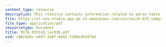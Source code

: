 ```yaml
---
content_type: resource
description: This resource contains information related to parse table construction.
file: https://ol-ocw-studio-app-qa.s3.amazonaws.com/courses/6-035-computer-language-engineering-spring-2010/c86c6ebce6973a6f8441f200a3b34fbd_MIT6_035S10_lec03b.pdf
file_type: application/pdf
resourcetype: Document
title: MIT6_035S10_lec03b.pdf
uid: c86c6ebc-e697-3a6f-8441-f200a3b34fbd
---
```

